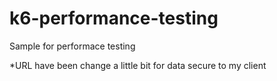 # k6-performance-testing

Sample for performace testing

*URL have been change a little bit for data secure to my client
